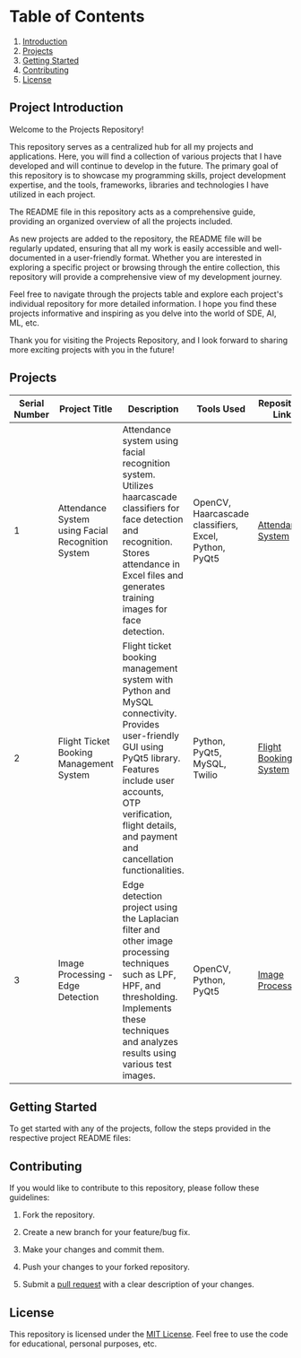 # Table of Contents

1. [Introduction](#project-introduction)
2. [Projects](#projects)
3. [Getting Started](#getting-started)
4. [Contributing](#contributing)
5. [License](#license)



## Project Introduction

Welcome to the Projects Repository!

This repository serves as a centralized hub for all my projects and applications. Here, you will find a collection of various projects that I have developed and will continue to develop in the future. The primary goal of this repository is to showcase my programming skills, project development expertise, and the tools, frameworks, libraries and technologies I have utilized in each project.

The README file in this repository acts as a comprehensive guide, providing an organized overview of all the projects included. 

As new projects are added to the repository, the README file will be regularly updated, ensuring that all my work is easily accessible and well-documented in a user-friendly format. Whether you are interested in exploring a specific project or browsing through the entire collection, this repository will provide a comprehensive view of my development journey.

Feel free to navigate through the projects table and explore each project's individual repository for more detailed information. I hope you find these projects informative and inspiring as you delve into the world of SDE, AI, ML, etc.

Thank you for visiting the Projects Repository, and I look forward to sharing more exciting projects with you in the future!



## Projects

| Serial Number | Project Title | Description | Tools Used | Repository Link |
|---------------|---------------|-------------|------------|-----------------|
| 1             | Attendance System using Facial Recognition System | Attendance system using facial recognition system. Utilizes haarcascade classifiers for face detection and recognition. Stores attendance in Excel files and generates training images for face detection. | OpenCV, Haarcascade classifiers, Excel, Python, PyQt5 | [Attendance System](https://github.com/Haleshot/Attendance_System) |
| 2             | Flight Ticket Booking Management System | Flight ticket booking management system with Python and MySQL connectivity. Provides user-friendly GUI using PyQt5 library. Features include user accounts, OTP verification, flight details, and payment and cancellation functionalities. | Python, PyQt5, MySQL, Twilio | [Flight Booking System](https://github.com/Haleshot/Flight_Booking_System) |
| 3             | Image Processing - Edge Detection | Edge detection project using the Laplacian filter and other image processing techniques such as LPF, HPF, and thresholding. Implements these techniques and analyzes results using various test images. | OpenCV, Python, PyQt5 | [Image Processing](https://github.com/Haleshot/Image_Processing) |

## Getting Started

To get started with any of the projects, follow the steps provided in the respective project README files:

## Contributing

If you would like to contribute to this repository, please follow these guidelines:

1. Fork the repository.

2. Create a new branch for your feature/bug fix.

3. Make your changes and commit them.

4. Push your changes to your forked repository.

5. Submit a [pull request](https://github.com/Haleshot/Projects/pulls) with a clear description of your changes.

## License

This repository is licensed under the [MIT License](LICENSE). Feel free to use the code for educational, personal purposes, etc.

